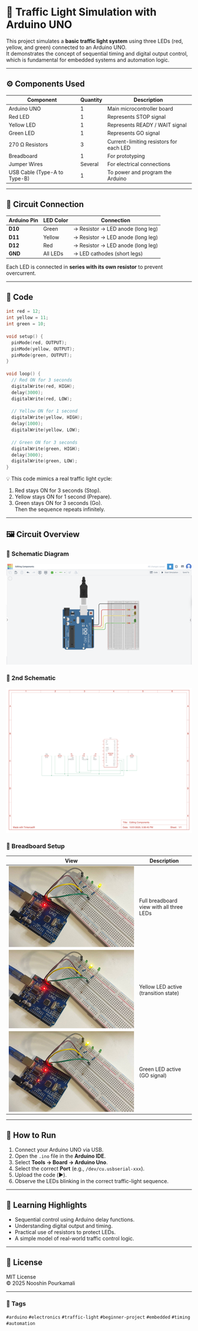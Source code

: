 # 🚦 Traffic Light Simulation with Arduino UNO

This project simulates a **basic traffic light system** using three LEDs (red, yellow, and green) connected to an Arduino UNO.  
It demonstrates the concept of sequential timing and digital output control, which is fundamental for embedded systems and automation logic.

---

## ⚙️ Components Used

| Component | Quantity | Description |
|------------|-----------|-------------|
| Arduino UNO | 1 | Main microcontroller board |
| Red LED | 1 | Represents STOP signal |
| Yellow LED | 1 | Represents READY / WAIT signal |
| Green LED | 1 | Represents GO signal |
| 270 Ω Resistors | 3 | Current-limiting resistors for each LED |
| Breadboard | 1 | For prototyping |
| Jumper Wires | Several | For electrical connections |
| USB Cable (Type-A to Type-B) | 1 | To power and program the Arduino |

---

## 🔌 Circuit Connection

| Arduino Pin | LED Color | Connection |
|--------------|------------|-------------|
| **D10** | Green | → Resistor → LED anode (long leg) |
| **D11** | Yellow | → Resistor → LED anode (long leg) |
| **D12** | Red | → Resistor → LED anode (long leg) |
| **GND** | All LEDs | → LED cathodes (short legs) |

Each LED is connected in **series with its own resistor** to prevent overcurrent.

---

## 🧠 Code

```cpp
int red = 12;
int yellow = 11;
int green = 10;

void setup() {
  pinMode(red, OUTPUT);
  pinMode(yellow, OUTPUT);
  pinMode(green, OUTPUT);
}

void loop() {
  // Red ON for 3 seconds
  digitalWrite(red, HIGH);
  delay(3000);
  digitalWrite(red, LOW);

  // Yellow ON for 1 second
  digitalWrite(yellow, HIGH);
  delay(1000);
  digitalWrite(yellow, LOW);

  // Green ON for 3 seconds
  digitalWrite(green, HIGH);
  delay(3000);
  digitalWrite(green, LOW);
}
```

💡 This code mimics a real traffic light cycle:
1. Red stays ON for 3 seconds (Stop).  
2. Yellow stays ON for 1 second (Prepare).  
3. Green stays ON for 3 seconds (Go).  
Then the sequence repeats infinitely.

---

## 🖼️ Circuit Overview

### 📘 Schematic Diagram  
![Schematics](Schematics.png)

### 📄 2nd Schematic  
![Schematics](Schematics2.png)


### 🔧 Breadboard Setup  
| View | Description |
|------|--------------|
| ![Traffic Light 1](TrafficLight1.jpg) | Full breadboard view with all three LEDs |
| ![Traffic Light 2](TrafficLight2.jpg) | Yellow LED active (transition state) |
| ![Traffic Light 3](TrafficLight3.jpg) | Green LED active (GO signal) |

---

## 🚀 How to Run

1. Connect your Arduino UNO via USB.  
2. Open the `.ino` file in the **Arduino IDE**.  
3. Select **Tools → Board → Arduino Uno**.  
4. Select the correct **Port** (e.g., `/dev/cu.usbserial-xxx`).  
5. Upload the code (▶️).  
6. Observe the LEDs blinking in the correct traffic-light sequence.

---

## 🧩 Learning Highlights

- Sequential control using Arduino delay functions.  
- Understanding digital output and timing.  
- Practical use of resistors to protect LEDs.  
- A simple model of real-world traffic control logic.

---

## 🪪 License

MIT License  
© 2025 Nooshin Pourkamali

---

### 🔖 Tags
`#arduino` `#electronics` `#traffic-light` `#beginner-project` `#embedded` `#timing` `#automation`
